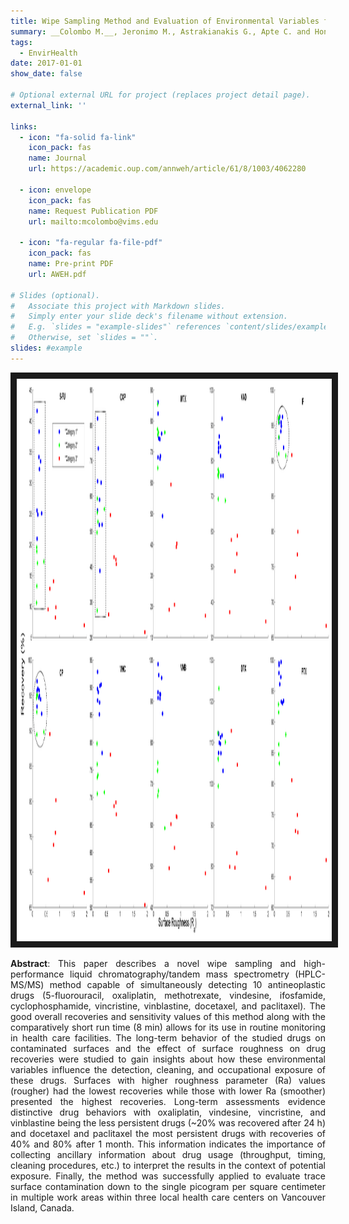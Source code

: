 ```yaml
---
title: Wipe Sampling Method and Evaluation of Environmental Variables for Assessing Surface Contamination of 10 Antineoplastic Drugs by Liquid Chromatography/Tandem Mass Spectrometry
summary: __Colombo M.__, Jeronimo M., Astrakianakis G., Apte C. and Hon C.Y. (2017) _Annals of Work Exposures and Health 61, 1003–1014_
tags:
  - EnvirHealth
date: 2017-01-01
show_date: false

# Optional external URL for project (replaces project detail page).
external_link: ''

links:
  - icon: "fa-solid fa-link"
    icon_pack: fas
    name: Journal
    url: https://academic.oup.com/annweh/article/61/8/1003/4062280

  - icon: envelope
    icon_pack: fas
    name: Request Publication PDF
    url: mailto:mcolombo@vims.edu 

  - icon: "fa-regular fa-file-pdf"
    icon_pack: fas
    name: Pre-print PDF
    url: AWEH.pdf 

# Slides (optional).
#   Associate this project with Markdown slides.
#   Simply enter your slide deck's filename without extension.
#   E.g. `slides = "example-slides"` references `content/slides/example-slides.md`.
#   Otherwise, set `slides = ""`.
slides: #example
---
```

<p align="center">
<img src="AWEH.png" width="900" height="900" border="10"/>
</p>

__Abstract__: This paper describes a novel wipe sampling and high-performance liquid chromatography/tandem mass spectrometry (HPLC-MS/MS) method capable of simultaneously detecting 10 antineoplastic drugs (5-fluorouracil, oxaliplatin, methotrexate, vindesine, ifosfamide, cyclophosphamide, vincristine, vinblastine, docetaxel, and paclitaxel). The good overall recoveries and sensitivity values of this method along with the comparatively short run time (8 min) allows for its use in routine monitoring in health care facilities. The long-term behavior of the studied drugs on contaminated surfaces and the effect of surface roughness on drug recoveries were studied to gain insights about how these environmental variables influence the detection, cleaning, and occupational exposure of these drugs. Surfaces with higher roughness parameter (Ra) values (rougher) had the lowest recoveries while those with lower Ra (smoother) presented the highest recoveries. Long-term assessments evidence distinctive drug behaviors with oxaliplatin, vindesine, vincristine, and vinblastine being the less persistent drugs (~20% was recovered after 24 h) and docetaxel and paclitaxel the most persistent drugs with recoveries of 40% and 80% after 1 month. This information indicates the importance of collecting ancillary information about drug usage (throughput, timing, cleaning procedures, etc.) to interpret the results in the context of potential exposure. Finally, the method was successfully applied to evaluate trace surface contamination down to the single picogram per square centimeter in multiple work areas within three local health care centers on Vancouver Island, Canada.
<style>body {text-align: justify}</style>